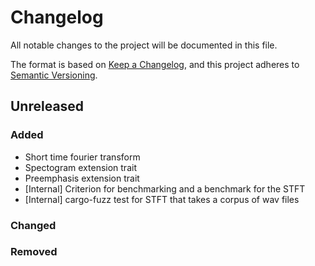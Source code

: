 # Changelog
All notable changes to the project will be documented in this file.

The format is based on [Keep a Changelog](https://keepachangelog.com/en/1.0.0/),
and this project adheres to [Semantic Versioning](https://semver.org/spec/v2.0.0.html).

## Unreleased
### Added
- Short time fourier transform
- Spectogram extension trait
- Preemphasis extension trait
- [Internal] Criterion for benchmarking and a benchmark for the STFT
- [Internal] cargo-fuzz test for STFT that takes a corpus of wav files

### Changed

### Removed
